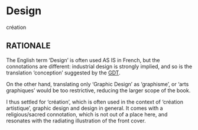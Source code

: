 # Design #

création

## RATIONALE ##

The English term ‘Design’ is often used AS IS in French,
but the connotations are different: industrial design is
strongly implied, and so is the translation ‘conception’
suggested by the [GDT][].

On the other hand, translating only ‘Graphic Design’
as ‘graphisme’, or ‘arts graphiques’ would be too
restrictive, reducing the larger scope of the book.

I thus settled for ‘création’, which is often used in the
context of ‘création artistique’, graphic design and design
in general. It comes with a religious/sacred connotation,
which is not out of a place here, and resonates with the
radiating illustration of the front cover.

[GDT]: http://gdt.oqlf.gouv.qc.ca/ficheOqlf.aspx?Id_Fiche=8401753
